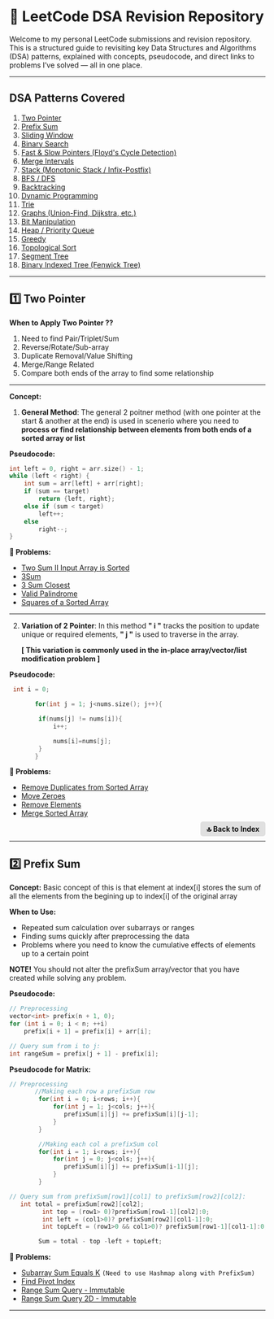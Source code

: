 # 📘 LeetCode DSA Revision Repository

Welcome to my personal LeetCode submissions and revision repository. 
This is a structured guide to revisiting key Data Structures and Algorithms (DSA) patterns, explained with concepts, pseudocode, and direct links to problems I’ve solved — all in one place.

---

## DSA Patterns Covered

1. [Two Pointer](#1️⃣-two-pointer)
2. [Prefix Sum](#2️⃣-prefix-sum)
3. [Sliding Window](#3️⃣-sliding-window)
4. [Binary Search](#4️⃣-binary-search)
5. [Fast & Slow Pointers (Floyd's Cycle Detection)](#5️⃣-fast--slow-pointers-floyds-cycle-detection)
6. [Merge Intervals](#6️⃣-merge-intervals)
7. [Stack (Monotonic Stack / Infix-Postfix)](#7️⃣-stack-monotonic-stack--infix-postfix)
8. [BFS / DFS](#8️⃣-bfs--dfs)
9. [Backtracking](#9️⃣-backtracking)
10. [Dynamic Programming](#🔟-dynamic-programming)
11. [Trie](#11️⃣-trie)
12. [Graphs (Union-Find, Dijkstra, etc.)](#12️⃣-graphs-union-find-dijkstra-etc)
13. [Bit Manipulation](#13️⃣-bit-manipulation)
14. [Heap / Priority Queue](#14️⃣-heap--priority-queue)
15. [Greedy](#15️⃣-greedy)
16. [Topological Sort](#16️⃣-topological-sort)
17. [Segment Tree](#17️⃣-segment-tree)
18. [Binary Indexed Tree (Fenwick Tree)](#18️⃣-binary-indexed-tree-fenwick-tree)

---

## 1️⃣ Two Pointer

**When to Apply Two Pointer ??**
1. Need to find Pair/Triplet/Sum
2. Reverse/Rotate/Sub-array
3. Duplicate Removal/Value Shifting
4. Merge/Range Related
5. Compare both ends of the array to find some relationship

---
   

**Concept:**  
1. **General Method**:
    The general 2 poitner method (with one pointer at the start & another at the end) is used in scenerio where you need to **process or find relationship between elements from both ends of a sorted array or list**

**Pseudocode:**
```cpp
int left = 0, right = arr.size() - 1;
while (left < right) {
    int sum = arr[left] + arr[right];
    if (sum == target)
        return {left, right};
    else if (sum < target)
        left++;
    else
        right--;
}
````


**🧩 Problems:**

* [Two Sum II Input Array is Sorted](./167-two-sum-ii-input-array-is-sorted)
* [3Sum](./15-3sum)
* [3 Sum Closest](./16-3sum-closest)
* [Valid Palindrome](./9-palindrome-number)
* [Squares of a Sorted Array](./1019-squares-of-a-sorted-array)

---

2. **Variation of 2 Pointer**:
    In this method **" i "** tracks the position to update unique or required elements, **" j "** is used to traverse in the array.
   
    **[ This variation is commonly used in the in-place array/vector/list modification problem ]**

**Pseudocode:**
```cpp
 int i = 0;

       for(int j = 1; j<nums.size(); j++){

        if(nums[j] != nums[i]){
            i++;

            nums[i]=nums[j];
        }
       }
````

**🧩 Problems:**

* [Remove Duplicates from Sorted Array](./26-remove-duplicates-from-sorted-array)
* [Move Zeroes](./283-move-zeroes)
* [Remove Elements](./27-remove-element)
* [Merge Sorted Array](./88-merge-sorted-array)
<div align="right">
  <a href="#dsa-patterns-covered" style="text-decoration:none;">
    <span style="background-color:#e0e0e0; padding:6px 12px; border-radius:5px; font-weight:600; color:#000;">
      🔝 Back to Index
    </span>
  </a>
</div>

                                              
---


## 2️⃣ Prefix Sum

**Concept:**
Basic concept of this is that element at index[i] stores the sum of all the elements from the begining up to index[i] of the original array


**When to Use:**

* Repeated sum calculation over subarrays or ranges
* Finding sums quickly after preprocessing the data
* Problems where you need to know the cumulative effects of elements up to a certain point

**NOTE!** You should not alter the prefixSum array/vector that you have created while solving any problem.

**Pseudocode:**

```cpp
// Preprocessing
vector<int> prefix(n + 1, 0);
for (int i = 0; i < n; ++i)
    prefix[i + 1] = prefix[i] + arr[i];

// Query sum from i to j:
int rangeSum = prefix[j + 1] - prefix[i];
```

**Pseudocode for Matrix:**

```cpp
// Preprocessing
       //Making each row a prefixSum row
        for(int i = 0; i<rows; i++){
            for(int j = 1; j<cols; j++){
               prefixSum[i][j] += prefixSum[i][j-1];
            }
        }

        //Making each col a prefixSum col
        for(int i = 1; i<rows; i++){  
            for(int j = 0; j<cols; j++){
               prefixSum[i][j] += prefixSum[i-1][j];
            }
        }

// Query sum from prefixSum[row1][col1] to prefixSum[row2][col2]:
   int total = prefixSum[row2][col2];
         int top = (row1> 0)?prefixSum[row1-1][col2]:0;
         int left = (col1>0)? prefixSum[row2][col1-1]:0;
         int topLeft = (row1>0 && col1>0)? prefixSum[row1-1][col1-1]:0;

        Sum = total - top -left + topLeft;


```
**🧩 Problems:**

* [Subarray Sum Equals K](./Prefix%20Sum/Subarray%20Sum%20Equals%20K/README.md) ````(Need to use Hashmap along with PrefixSum)````
* [Find Pivot Index](./724-find-pivot-index)
* [Range Sum Query - Immutable](./303-range-sum-query-immutable)
* [Range Sum Query 2D - Immutable](./304-range-sum-query-2d-immutable)

---


